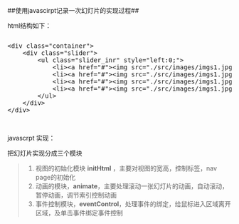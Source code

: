 ##使用javascirpt记录一次幻灯片的实现过程##

html结构如下：
<pre>
<p>&lt;div class=&quot;container&quot;&gt;
	&lt;div class=&quot;slider&quot;&gt;
		&lt;ul class=&quot;slider_inr&quot; style=&quot;left:0;&quot;&gt;
			&lt;li&gt;&lt;a href=&quot;#&quot;&gt;&lt;img src=&quot;./src/images/imgs1.jpg&quot;&gt;&lt;/a&gt;&lt;/li&gt;
			&lt;li&gt;&lt;a href=&quot;#&quot;&gt;&lt;img src=&quot;./src/images/imgs1.jpg&quot;&gt;&lt;/a&gt;&lt;/li&gt;
			&lt;li&gt;&lt;a href=&quot;#&quot;&gt;&lt;img src=&quot;./src/images/imgs1.jpg&quot;&gt;&lt;/a&gt;&lt;/li&gt;
			&lt;li&gt;&lt;a href=&quot;#&quot;&gt;&lt;img src=&quot;./src/images/imgs1.jpg&quot;&gt;&lt;/a&gt;&lt;/li&gt;
		&lt;/ul&gt;
	&lt;/div&gt;
&lt;/div&gt;</p>
</pre>

javascrpt 实现：

把幻灯片实现分成三个模块
> 1. 视图的初始化模块 **initHtml** ，主要对视图的宽高，控制标签，nav page的初始化
> 2. 动画的模块，**animate**，主要处理滚动一张幻灯片的动画，自动滚动，暂停动画，调节索引控制动画
> 3. 事件控制模块，**eventControl**，处理事件的绑定，给鼠标进入区域离开区域，及单击事件绑定事件控制

